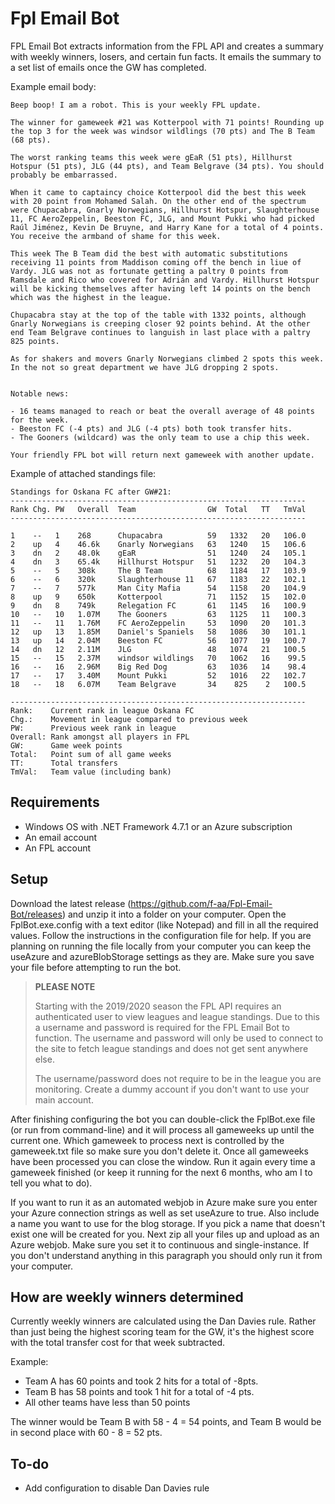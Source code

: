# Fpl Email Bot

FPL Email Bot extracts information from the FPL API and creates a summary with weekly winners, losers, and certain fun facts. It emails the summary to a set list of emails once the GW has completed.

Example email body:

```
Beep boop! I am a robot. This is your weekly FPL update.

The winner for gameweek #21 was Kotterpool with 71 points! Rounding up the top 3 for the week was windsor wildlings (70 pts) and The B Team (68 pts).

The worst ranking teams this week were gEaR (51 pts), Hillhurst Hotspur (51 pts), JLG (44 pts), and Team Belgrave (34 pts). You should probably be embarrassed.

When it came to captaincy choice Kotterpool did the best this week with 20 point from Mohamed Salah. On the other end of the spectrum were Chupacabra, Gnarly Norwegians, Hillhurst Hotspur, Slaughterhouse 11, FC AeroZeppelin, Beeston FC, JLG, and Mount Pukki who had picked Raúl Jiménez, Kevin De Bruyne, and Harry Kane for a total of 4 points. You receive the armband of shame for this week.

This week The B Team did the best with automatic substitutions receiving 11 points from Maddison coming off the bench in liue of Vardy. JLG was not as fortunate getting a paltry 0 points from Ramsdale and Rico who covered for Adrián and Vardy. Hillhurst Hotspur will be kicking themselves after having left 14 points on the bench which was the highest in the league.

Chupacabra stay at the top of the table with 1332 points, although Gnarly Norwegians is creeping closer 92 points behind. At the other end Team Belgrave continues to languish in last place with a paltry 825 points.

As for shakers and movers Gnarly Norwegians climbed 2 spots this week. In the not so great department we have JLG dropping 2 spots.


Notable news:

- 16 teams managed to reach or beat the overall average of 48 points for the week.
- Beeston FC (-4 pts) and JLG (-4 pts) both took transfer hits.
- The Gooners (wildcard) was the only team to use a chip this week.

Your friendly FPL bot will return next gameweek with another update.

```

Example of attached standings file:

```
Standings for Oskana FC after GW#21:
------------------------------------------------------------------
Rank Chg. PW   Overall  Team                GW  Total   TT   TmVal
------------------------------------------------------------------

1    --   1    268      Chupacabra          59   1332   20   106.0
2    up   4    46.6k    Gnarly Norwegians   63   1240   15   106.6
3    dn   2    48.0k    gEaR                51   1240   24   105.1
4    dn   3    65.4k    Hillhurst Hotspur   51   1232   20   104.3
5    --   5    308k     The B Team          68   1184   17   103.9
6    --   6    320k     Slaughterhouse 11   67   1183   22   102.1
7    --   7    577k     Man City Mafia      54   1158   20   104.9
8    up   9    650k     Kotterpool          71   1152   15   102.0
9    dn   8    749k     Relegation FC       61   1145   16   100.9
10   --   10   1.07M    The Gooners         63   1125   11   100.3
11   --   11   1.76M    FC AeroZeppelin     53   1090   20   101.3
12   up   13   1.85M    Daniel's Spaniels   58   1086   30   101.1
13   up   14   2.04M    Beeston FC          56   1077   19   100.7
14   dn   12   2.11M    JLG                 48   1074   21   100.5
15   --   15   2.37M    windsor wildlings   70   1062   16    99.5
16   --   16   2.96M    Big Red Dog         63   1036   14    98.4
17   --   17   3.40M    Mount Pukki         52   1016   22   102.7
18   --   18   6.07M    Team Belgrave       34    825    2   100.5

------------------------------------------------------------------
Rank:    Current rank in league Oskana FC
Chg.:    Movement in league compared to previous week
PW:      Previous week rank in league
Overall: Rank amongst all players in FPL
GW:      Game week points
Total:   Point sum of all game weeks
TT:      Total transfers
TmVal:   Team value (including bank)

```

## Requirements

- Windows OS with .NET Framework 4.7.1 or an Azure subscription
- An email account
- An FPL account

## Setup

Download the latest release (https://github.com/f-aa/Fpl-Email-Bot/releases) and unzip it into a folder on your computer. Open the FplBot.exe.config with a text editor (like Notepad) and fill in all the required values. Follow the instructions in the configuration file for help. If you are planning on running the file locally from your computer you can keep the useAzure and azureBlobStorage settings as they are. Make sure you save your file before attempting to run the bot.

> **PLEASE NOTE**
> 
> Starting with the 2019/2020 season the FPL API requires an authenticated user to view leagues and league standings. Due to this a username and password is required for the FPL Email Bot to function. The username and password will only be used to connect to the site to fetch league standings and does not get sent anywhere else.
> 
> The username/password does not require to be in the league you are monitoring. Create a dummy account if you don't want to use your main account.

After finishing configuring the bot you can double-click the FplBot.exe file (or run from command-line) and it will process all gameweeks up until the current one. Which gameweek to process next is controlled by the gameweek.txt file so make sure you don't delete it. Once all gameweeks have been processed you can close the window. Run it again every time a gameweek finished (or keep it running for the next 6 months, who am I to tell you what to do).

If you want to run it as an automated webjob in Azure make sure you enter your Azure connection strings as well as set useAzure to true. Also include a name you want to use for the blog storage. If you pick a name that doesn't exist one will be created for you. Next zip all your files up and upload as an Azure webjob. Make sure you set it to continuous and single-instance. If you don't understand anything in this paragraph you should only run it from your computer.

## How are weekly winners determined

Currently weekly winners are calculated using the Dan Davies rule. Rather than just being the highest scoring team for the GW, it's the highest score with the total transfer cost for that week subtracted.

Example:

- Team A has 60 points and took 2 hits for a total of -8pts.
- Team B has 58 points and took 1 hit for a total of -4 pts.
- All other teams have less than 50 points

The winner would be Team B with 58 - 4 = 54 points, and Team B would be in second place with 60 - 8 = 52 pts.

## To-do

- Add configuration to disable Dan Davies rule
